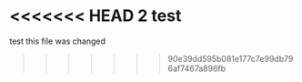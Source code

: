 <<<<<<< HEAD
2 test
=======
test
this file was changed 
>>>>>>> 90e39dd595b081e177c7e99db796af7467a896fb
